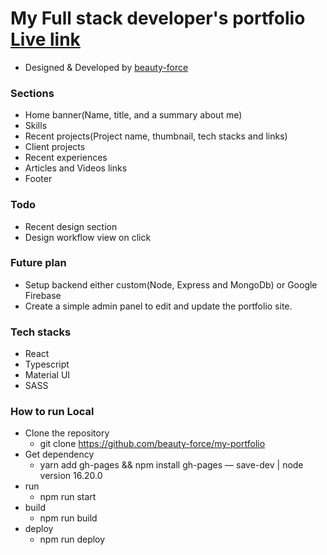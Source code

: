 # My Full stack developer's portfolio [Live link](https://github.com/beauty-force/my-portfolio/)
- Designed & Developed by [beauty-force](https://github.com/beauty-force)

### Sections
- Home banner(Name, title, and a summary about me)
- Skills
- Recent projects(Project name, thumbnail, tech stacks and links) 
- Client projects
- Recent experiences
- Articles and Videos links
- Footer

### Todo 
- Recent design section
- Design workflow view on click

### Future plan
- Setup backend either custom(Node, Express and MongoDb) or Google Firebase
- Create a simple admin panel to edit and update the portfolio site.

### Tech stacks
- React
- Typescript
- Material UI
- SASS

### How to run Local
- Clone the repository
    - git clone https://github.com/beauty-force/my-portfolio
- Get dependency
    - yarn add gh-pages && npm install gh-pages — save-dev | node version 16.20.0
- run
    - npm run start
- build
    - npm run build
- deploy
    - npm run deploy



